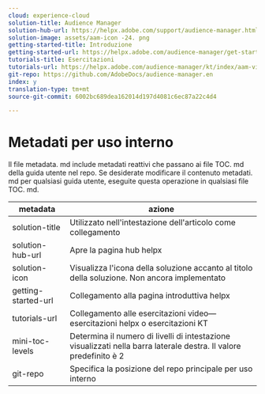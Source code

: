 ```yaml
---
cloud: experience-cloud
solution-title: Audience Manager
solution-hub-url: https://helpx.adobe.com/support/audience-manager.html
solution-image: assets/aam-icon -24. png
getting-started-title: Introduzione
getting-started-url: https://helpx.adobe.com/audience-manager/get-started.html
tutorials-title: Esercitazioni
tutorials-url: https://helpx.adobe.com/audience-manager/kt/index/aam-videos.html
git-repo: https://github.com/AdobeDocs/audience-manager.en
index: y
translation-type: tm+mt
source-git-commit: 6002bc689dea162014d197d4081c6ec87a22c4d4

---
```



# Metadati per uso interno

Il file metadata. md include metadati reattivi che passano ai file TOC. md della guida utente nel repo. Se desiderate modificare il contenuto metadati. md per qualsiasi guida utente, eseguite questa operazione in qualsiasi file TOC. md.

| metadata | azione |
|--- |--- |
| solution-title | Utilizzato nell'intestazione dell'articolo come collegamento |
| solution-hub-url | Apre la pagina hub helpx |
| solution-icon | Visualizza l'icona della soluzione accanto al titolo della soluzione. Non ancora implementato |
| getting-started-url | Collegamento alla pagina introduttiva helpx |
| tutorials-url | Collegamento alle esercitazioni video—esercitazioni helpx o esercitazioni KT |
| mini-toc-levels | Determina il numero di livelli di intestazione visualizzati nella barra laterale destra. Il valore predefinito è 2 |
| git-repo | Specifica la posizione del repo principale per uso interno |
